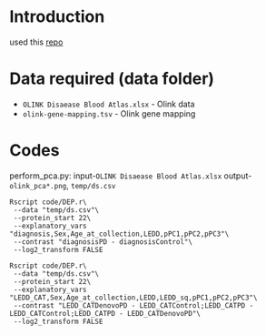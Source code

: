 # Introduction

used this [repo](https://github.com/hirotaka-i/new_analysis.git)


# Data required (data folder)
- `OLINK Disaease Blood Atlas.xlsx` - Olink data
- `olink-gene-mapping.tsv` - Olink gene mapping


# Codes
perform_pca.py: input-`OLINK Disaease Blood Atlas.xlsx` output-`olink_pca*.png`, `temp/ds.csv`
```
Rscript code/DEP.r\
 --data "temp/ds.csv"\
 --protein_start 22\
 --explanatory_vars "diagnosis,Sex,Age_at_collection,LEDD,pPC1,pPC2,pPC3"\
 --contrast "diagnosisPD - diagnosisControl"\
 --log2_transform FALSE

Rscript code/DEP.r\
 --data "temp/ds.csv"\
 --protein_start 22\
 --explanatory_vars "LEDD_CAT,Sex,Age_at_collection,LEDD,LEDD_sq,pPC1,pPC2,pPC3"\
 --contrast "LEDD_CATDenovoPD - LEDD_CATControl;LEDD_CATPD - LEDD_CATControl;LEDD_CATPD - LEDD_CATDenovoPD"\
 --log2_transform FALSE
```